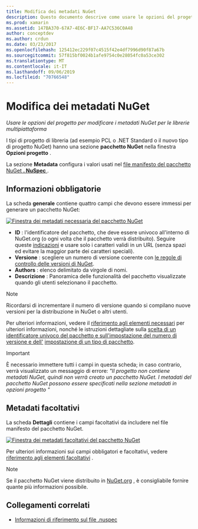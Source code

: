 ```yaml
---
title: Modifica dei metadati NuGet
description: Questo documento descrive come usare le opzioni del progetto per modificare i metadati NuGet per le librerie multipiattaforma. Vengono illustrati i metadati obbligatori e facoltativi.
ms.prod: xamarin
ms.assetid: 147BA370-67A7-4E6C-BF17-AA7C536C0A48
author: conceptdev
ms.author: crdun
ms.date: 03/23/2017
ms.openlocfilehash: 125412ec229f07c4515f42e4df7996d90f87a67b
ms.sourcegitcommit: 57f815bf0024b1afe9754c0e28054fc0a53ce302
ms.translationtype: MT
ms.contentlocale: it-IT
ms.lasthandoff: 09/06/2019
ms.locfileid: "70766548"
---
```

# <a name="editing-nuget-metadata"></a>Modifica dei metadati NuGet

_Usare le opzioni del progetto per modificare i metadati NuGet per le librerie multipiattaforma_

I tipi di progetto di libreria (ad esempio PCL o .NET Standard o il nuovo tipo di progetto NuGet) hanno una sezione **pacchetto NuGet** nella finestra **Opzioni progetto** .

La sezione **Metadata** configura i valori usati nel [file manifesto del pacchetto NuGet **. NuSpec** ](https://docs.microsoft.com/nuget/create-packages/creating-a-package#the-role-and-structure-of-the-nuspec-file).

## <a name="required-information"></a>Informazioni obbligatorie

La scheda **generale** contiene quattro campi che devono essere immessi per generare un pacchetto NuGet:

[![](metadata-images/metadata-general-sml.png "Finestra dei metadati necessaria del pacchetto NuGet")](metadata-images/metadata-general.png#lightbox)

- **ID** : l'identificatore del pacchetto, che deve essere univoco all'interno di NuGet.org (o ogni volta che il pacchetto verrà distribuito). Seguire queste [indicazioni](https://docs.microsoft.com/nuget/create-packages/creating-a-package#choosing-a-unique-package-identifier-and-setting-the-version-number) e usare solo i caratteri validi in un URL (senza spazi ed evitare la maggior parte dei caratteri speciali).
- **Versione** : scegliere un numero di versione coerente con [le regole di controllo delle versioni di NuGet](https://docs.microsoft.com/nuget/create-packages/dependency-versions).
- **Authors** : elenco delimitato da virgole di nomi.
- **Descrizione** : Panoramica delle funzionalità del pacchetto visualizzate quando gli utenti selezionano il pacchetto.

> [!NOTE]
> Ricordarsi di incrementare il numero di versione quando si compilano nuove versioni per la distribuzione in NuGet o altri utenti.

Per ulteriori informazioni, vedere il [riferimento agli elementi necessari](https://docs.microsoft.com/nuget/schema/nuspec#required-metadata-elements) per ulteriori informazioni, nonché le istruzioni dettagliate sulla [scelta di un identificatore univoco del pacchetto e sull'impostazione del numero di versione e dell'](https://docs.microsoft.com/nuget/create-packages/creating-a-package#choosing-a-unique-package-identifier-and-setting-the-version-number) [impostazione di un tipo di pacchetto](https://docs.microsoft.com/nuget/create-packages/creating-a-package#setting-a-package-type).

> [!IMPORTANT]
> È necessario immettere tutti i campi in questa scheda; in caso contrario, verrà visualizzato un messaggio di errore: _"Il progetto non contiene metadati NuGet, quindi non verrà creato un pacchetto NuGet. I metadati del pacchetto NuGet possono essere specificati nella sezione metadati in opzioni progetto "_

## <a name="optional-metadata"></a>Metadati facoltativi

La scheda **Dettagli** contiene i campi facoltativi da includere nel file manifesto del pacchetto NuGet.

[![](metadata-images/metadata-detail-sml.png "Finestra dei metadati facoltativi del pacchetto NuGet")](metadata-images/metadata-detail.png#lightbox)

Per ulteriori informazioni sui campi obbligatori e facoltativi, vedere [riferimento agli elementi facoltativi](https://docs.microsoft.com/nuget/schema/nuspec#optional-metadata-elements) .

> [!NOTE]
> Se il pacchetto NuGet viene distribuito in [NuGet.org](https://www.nuget.org) , è consigliabile fornire quante più informazioni possibile.

## <a name="related-links"></a>Collegamenti correlati

- [Informazioni di riferimento sul file .nuspec](https://docs.microsoft.com/nuget/schema/nuspec#general-form-and-schema)
